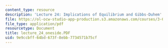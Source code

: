 ```yaml
---
content_type: resource
description: 'Lecture 24: Implications of Equilibrium and Gibbs-Duhem'
file: https://ol-ocw-studio-app-production.s3.amazonaws.com/courses/3-00-thermodynamics-of-materials-fall-2002/9e9ccbff64bd673f8ebb7734571b75cf_lecture_24_oneside.PDF
file_type: application/pdf
resourcetype: Document
title: lecture_24_oneside.PDF
uid: 9e9ccbff-64bd-673f-8ebb-7734571b75cf
---
```

